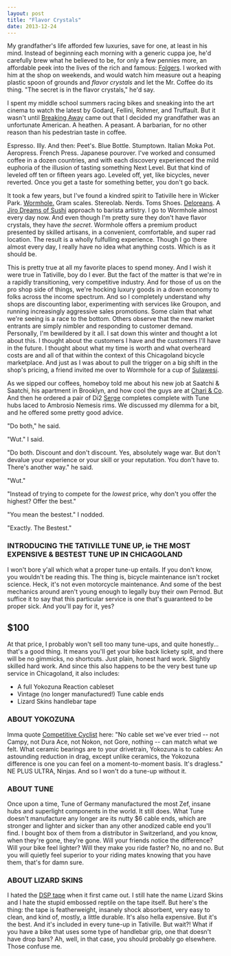 ```yaml
---
layout: post
title: "Flavor Crystals"
date: 2013-12-24
---
```


My grandfather's life afforded few luxuries, save for one, at least in his mind. Instead of beginning each morning with a generic cuppa joe, he'd carefully brew what he believed to be, for only a few pennies more, an affordable peek into the lives of the rich and famous: [Folgers](http://www.youtube.com/watch?v=K_Gtb1kElRk). I worked with him at the shop on weekends, and would watch him measure out a heaping plastic spoon of grounds and *flavor crystals* and let the Mr. Coffee do its thing. "The secret is in the flavor crystals," he'd say.

I spent my middle school summers racing bikes and sneaking into the art cinema to watch the latest by Godard, Fellini, Rohmer, and Truffault. But it wasn't until [Breaking Away](http://sargentandco.files.wordpress.com/2011/01/breaking-away.jpg?w=300&h=199) came out that I decided my grandfather was an unfortunate American. A heathen. A peasant. A barbarian, for no other reason than his pedestrian taste in coffee.

Espresso. Illy. And then: Peet's. Blue Bottle. Stumptown. Italian Moka Pot. Aeropress. French Press. Japanese pourover. I've worked and consumed coffee in a dozen countries, and with each discovery experienced the mild euphoria of the illusion of tasting something Next Level. But that kind of leveled off ten or fifteen years ago. Leveled off, yet, like bicycles, never reverted. Once you get a taste for something better, you don't go back.

It took a few years, but I've found a kindred spirit to Tativille here in Wicker Park. [Wormhole.](http://www.thewormhole.us/) Gram scales. Stereolab. Nerds. Toms Shoes. [Deloreans](http://blog.futurehaus.net/wp-content/uploads/2011/09/WH_0003_D.jpg). A [Jiro Dreams of Sushi](http://www.youtube.com/watch?v=hbV6knbeUFE) approach to barista artistry. I go to Wormhole almost every day now. And even though I'm pretty sure they don't have flavor crystals, they have *the secret*. Wormhole offers a premium product presented by skilled artisans, in a convenient, comfortable, and super rad location. The result is a wholly fulfulling experience. Though I go there almost every day, I really have no idea what anything costs. Which is as it should be.

This is pretty true at all my favorite places to spend money. And I wish it were true in Tativille, boy do I ever. But the fact of the matter is that we're in a rapidly transitioning, very competitive industry. And for those of us on the pro shop side of things, we're hocking luxury goods in a down economy to folks across the income spectrum. And so I completely understand why shops are discounting labor, experimenting with services like Groupon, and running increasingly aggressive sales promotions. Some claim that what we're seeing is a race to the bottom. Others observe that the new market entrants are simply nimbler and responding to customer demand. Personally, I'm bewildered by it all. I sat down this winter and thought a lot about this. I thought about the customers I have and the customers I'll have in the future. I thought about what my time is worth and what overheard costs are and all of that within the context of this Chicagoland bicycle marketplace. And just as I was about to pull the trigger on a big shift in the shop's pricing, a friend invited me over to Wormhole for a cup of [Sulawesi](http://www.halfwitcoffee.com/our-coffee/).

As we sipped our coffees, homeboy told me about his new job at Saatchi & Saatchi, his apartment in Brooklyn, and how cool the guys are at [Chari & Co](http://www.chariandconyc.com/). And then he ordered a pair of Di2 [Serge](http://taticycles.com/p/482) completes complete with Tune hubs laced to Ambrosio Nemesis rims. We discussed my dilemma for a bit, and he offered some pretty good advice.

"Do both," he said.

"Wut." I said.

"Do both. Discount and don't discount. Yes, absolutely wage war. But don't devalue your experience or your skill or your reputation. You don't have to. There's another way." he said.

"Wut."

"Instead of trying to compete for the *lowest* price, why don't you offer the highest? Offer the best."

"You mean the bestest." I nodded.

"Exactly. The Bestest."

### INTRODUCING THE TATIVILLE TUNE UP, ie THE MOST EXPENSIVE & BESTEST TUNE UP IN CHICAGOLAND

I won't bore y'all which what a proper tune-up entails. If you don't know, you wouldn't be reading this. The thing is, bicycle maintenance isn't rocket science. Heck, it's not even motorcycle maintenance. And some of the best mechanics around aren't young enough to legally buy their own Pernod. But suffice it to say that this particular service is one that's guaranteed to be proper sick. And you'll pay for it, yes?

## \$100

At that price, I probably won't sell too many tune-ups, and quite honestly... that's a good thing. It means you'll get your bike back lickety split, and there will be no gimmicks, no shortcuts. Just plain, honest hard work. Slightly skilled hard work. And since this also happens to be the very best tune up service in Chicagoland, it also includes:

- A full Yokozuna Reaction cableset
- Vintage (no longer manufactured!) Tune cable ends
- Lizard Skins handlebar tape

### ABOUT YOKOZUNA

Imma quote [Competitive Cyclist](http://www.competitivecyclist.com/product-components/2013-yokozuna-reaction-complete-cable-and-housing-kit-7347.2279.0.html) here: "No cable set we've ever tried -- not Campy, not Dura Ace, not Nokon, not Gore, nothing -- can match what we felt. What ceramic bearings are to your drivetrain, Yokozuna is to cables: An astounding reduction in drag, except unlike ceramics, the Yokozuna difference is one you can feel on a moment-to-moment basis. It's dragless." NE PLUS ULTRA, Ninjas. And so I won't do a tune-up without it.

### ABOUT TUNE

Once upon a time, Tune of Germany manufactured the most Zef, insane hubs and superlight components in the world. It still does. What Tune doesn't manufacture any longer are its nutty \$6 cable ends, which are stronger and lighter and sicker than any other anodized cable end you'll find. I bought box of them from a distributor in Switzerland, and you know, when they're gone, they're gone. Will your friends notice the difference? Will your bike feel lighter? Will they make you ride faster? No, no and no. But you will quietly feel superior to your riding mates knowing that you have them, that's for damn sure.

### ABOUT LIZARD SKINS

I hated the [DSP tape](http://store.lizardskins.com/t/road-gear/bar-tape) when it first came out. I still hate the name Lizard Skins and I hate the stupid embossed reptile on the tape itself. But here's the thing: the tape is featherweight, insanely shock absorbent, very easy to clean, and kind of, mostly, a little durable. It's also hella expensive. But it's the best. And it's included in every tune-up in Tativille. But wait?! What if you have a bike that uses some type of handlebar grip, one that doesn't have drop bars? Ah, well, in that case, you should probably go elsewhere. Those confuse me.
